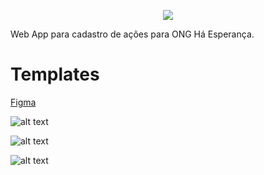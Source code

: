 <p align="center">
  <img src="https://github.com/jnassula/ha_esperanca/blob/main/images/logo_login.png"/>
</p>


Web App para cadastro de ações para ONG Há Esperança.
<h1>Templates</h1>

[Figma](https://www.figma.com/file/bijhTUX91F65sWPTSToSal/H%C3%A1Esperan%C3%A7a?node-id=0%3A1)


![alt text](https://github.com/jnassula/ha_esperanca/blob/main/images/figma/login.png)

![alt text](https://github.com/jnassula/ha_esperanca/blob/main/images/figma/register.png)

![alt text](https://github.com/jnassula/ha_esperanca/blob/main/images/figma/list.png)
